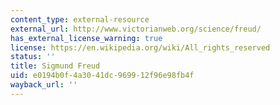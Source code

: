 ```yaml
---
content_type: external-resource
external_url: http://www.victorianweb.org/science/freud/
has_external_license_warning: true
license: https://en.wikipedia.org/wiki/All_rights_reserved
status: ''
title: Sigmund Freud
uid: e0194b0f-4a30-41dc-9699-12f96e98fb4f
wayback_url: ''
---
```

